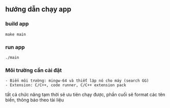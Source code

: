 ## hướng dẫn chạy app

### build app

```make main```


### run app

```./main```

### Môi trường cần cài đặt


```
- Biến môi trường: mingw-64 và thiết lập nó cho máy (search GG)
- Extension: C/C++, code runner, C/C++ extension pack
```

tất cả chức năng tạm thời sẽ ưu tiên chạy được, phần cuối sẽ format các tên biến, thông báo theo tài liệu